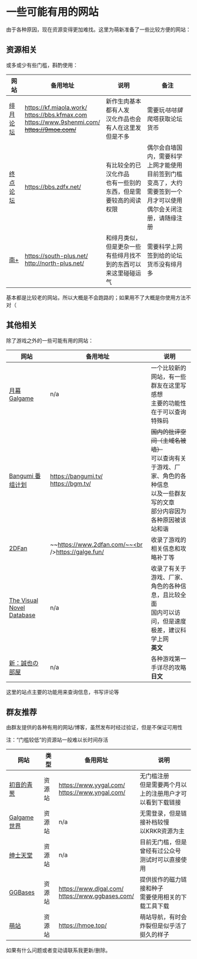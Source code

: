 # 一些可能有用的网站

由于各种原因，现在资源变得更加难找。这里为萌新准备了一些比较方便的网站：

## 资源相关

或多或少有些门槛，斟酌使用：

| 网站                                                 | 备用地址                                                     | 说明                                                         | 备注                                                         |
| ---------------------------------------------------- | ------------------------------------------------------------ | ------------------------------------------------------------ | ------------------------------------------------------------ |
| [绯月论坛](https://bbs.kfmax.com/index.php)          | https://kf.miaola.work/<br />https://bbs.kfmax.com<br />https://www.9shenmi.com/<br />~~https://9moe.com/~~ | 新作生肉基本都有人发<br />汉化作品也会有人在这里发但是不多   | 需要玩*咕咕镇*爬塔获取论坛货币                               |
| [终点论坛](https://bbs.zdfx.net/forum.php?mobile=no) | https://bbs.zdfx.net/                                        | 有比较全的已汉化作品<br />也有一些别的东西，但是需要较高的阅读权限 | 偶尔会自墙国内，需要科学上网才能使用<br />目前签到门槛变高了，大约需要签到一个月才可以使用<br />偶尔会关闭注册，请随缘注册 |
| [南+](https://south-plus.net/)                       | https://south-plus.net/<br />http://north-plus.net/          | 和绯月类似，但是更杂一些<br />有些绯月找不到的东西可以来这里碰碰运气 | 需要科学上网<br />签到给的论坛货币没有绯月多                 |

基本都是比较老的网站，所以大概是不会跑路的；如果用不了大概是你使用方法不对（

## 其他相关

除了游戏之外的一些可能有用的网站：

| 网站                                           | 备用地址                                           | 说明                                                         |
| ---------------------------------------------- | -------------------------------------------------- | ------------------------------------------------------------ |
| [月幕Galgame](https://www.ymgal.com/)          | n/a                                                | 一个比较新的网站，有一些群友在这里写感想<br />主要的功能性在于可以查询特殊码 |
| [Bangumi 番组计划](http://bangumi.tv/)         | https://bangumi.tv/<br />https://bgm.tv/           | ~~国内的批评空间（主域名被墙）~~<br />可以查询有关于游戏、厂家、角色的各种信息<br />以及一些群友写的文章<br />部分内容因为各种原因被该站和谐 |
| [2DFan](https://galge.fun/)                    | ~~https://www.2dfan.com/~~<br />https://galge.fun/ | 收录了游戏的相关信息和攻略补丁等                             |
| [The Visual Novel Database](https://vndb.org/) | n/a                                                | 收录了有关于游戏、厂家、角色的各种信息，且比较全面<br />国内可以访问，但是速度极差，建议科学上网<br />**英文** |
| [新：誠也の部屋](https://seiya-saiga.com/)     | n/a                                                | 各种游戏第一手详尽的攻略<br />**日文**                       |

这里的站点主要的功能用来查询信息，书写评论等

## 群友推荐

由群友提供的各种有用的网站/博客，虽然发布时经过验证，但是不保证可用性

注：“门槛较低”的资源站一般难以长时间存活

| 网站                                    | 类型   | 备用网址                                             | 说明                                                         |
| --------------------------------------- | ------ | ---------------------------------------------------- | ------------------------------------------------------------ |
| [初音的青葱](https://www.yygal.com/)    | 资源站 | https://www.yygal.com/<br />https://www.yngal.com/   | 无门槛注册<br />但是需要两个月以上的注册用户才可以看到下载链接 |
| [Galgame 世界](https://acgngame.net/)   | 资源站 | n/a                                                  | 无需登录，但是链接补档较慢<br />以KRKR资源为主               |
| [绅士天堂](https://www.acggalgame.com/) | 资源站 | n/a                                                  | 目前无门槛，但是曾经有过公众号<br />测试时可以直接使用       |
| [GGBases](https://www.dlgal.com/)       | 资源站 | https://www.dlgal.com/<br />https://www.ggbases.com/ | 提供拔作的磁力链接和种子<br />需要使用相关的下载工具下载     |
| [萌站](https://hmoe.top/)               | 资源站 | https://hmoe.top/                                    | 萌站导航，有时会炸裂但是似乎活了挺久的样子                   |

如果有什么问题或者变动请联系我更新/删除。
